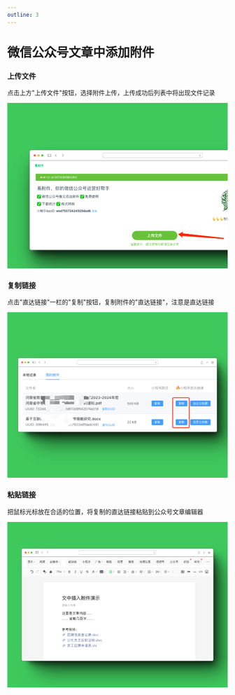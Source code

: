 ```yaml
---
outline: 3
---
```


# 微信公众号文章中添加附件

### 上传文件 

点击上方"上传文件"按钮，选择附件上传，上传成功后列表中将出现文件记录

![image.png](./images/add-file-in-article-1.png)

### 复制链接 

点击"直达链接"一栏的"复制"按钮，复制附件的"直达链接"，注意是直达链接

![image.png](./images/add-file-in-article-2.png)

### 粘贴链接 

把鼠标光标放在合适的位置，将复制的直达链接粘贴到公众号文章编辑器

![image.png](./images/add-file-in-article-3.png)
